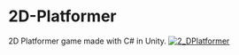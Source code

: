 # 2D-Platformer
2D Platformer game made with C# in Unity.
<a href="https://ibb.co/bZmKi7"><img src="https://preview.ibb.co/j918bS/2_DPlatformer.png" alt="2_DPlatformer" border="0"></a>
